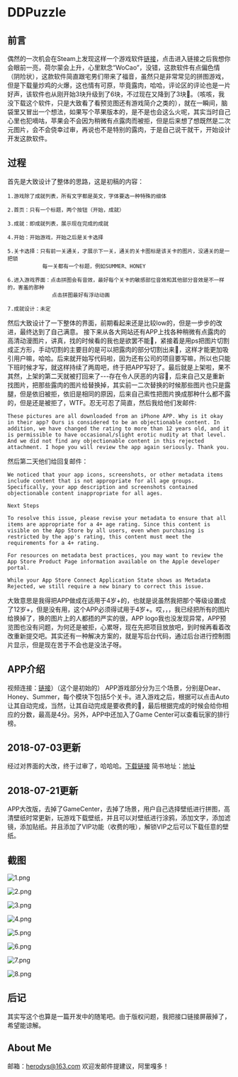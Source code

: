 # DDPuzzle
## 前言
偶然的一次机会在Steam上发现这样一个游戏软件[链接](https://store.steampowered.com/app/857440/Hentai_Puzzle)，点击进入链接之后我想你会眼前一亮，荷尔蒙会上升，心里默念“WoCao”，没错，这款软件有点偏色情（阴险状），这款软件简直跟宅男们带来了福音，虽然只是非常常见的拼图游戏，但是下载量炒鸡的火爆，这也情有可原，毕竟露肉，哈哈，评论区的评论也是一片好声，该软件也从刚开始3块升级到了6块，不过现在又降到了3块🤣。（咳咳，我没下载这个软件，只是大致看了看预览图还有游戏简介之类的），就在一瞬间，脑袋里又冒出一个想法，如果写个苹果版本的，是不是也会这么火呢，其实当时自己心里也犯嘀咕，苹果会不会因为稍微有点露肉而被拒，但是后来想了想既然是二次元图片，会不会侥幸过审，再说也不是特别的露肉，于是自己说干就干，开始设计开发这款软件。

## 过程
首先是大致设计了整体的思路，这是初稿的内容：

```
1.游戏除了成就列表，所有文字都是英文，字体要选一种特殊的细体

2.首页：只有一个标题，两个按钮（开始，成就）

3.成就：即成就列表，展示现在完成的成就

4.开始：开始游戏，开始之后是关卡选择

5.关卡选择：只有前一关通关，才展示下一关，通关的关卡图标是该关卡的图片，没通关的是一把锁
		   每一关都有一个标题，例如SUMMER、HONEY

6.进入游戏界面：点击拼图会有音效，最好每个关卡的敏感部位音效和其他部分音效是不一样的，害羞的那种
			  点击拼图最好有浮动动画
			  
7.成就设计：未定
```
然后大致设计了一下整体的界面，前期看起来还是比较low的，但是一步步的改进，最终达到了自己满意。
接下来从各大网站还有APP上找各种稍微有点露肉的高清动漫图片，讲真，找的时候看的我也是欲罢不能🤣，紧接着是用ps把图片切割成正方形，手动切割的主要目的是可以把露肉的部分切割出来🤣，这样才能更加吸引用户嘛，哈哈。后来就开始写代码啦，因为还有公司的项目要写嘛，所以也只能下班时候才写，就这样持续了两周吧，终于把APP写好了。最后就是上架啦，果不其然，上架的第二天就被打回来了---存在令人厌恶的内容🤣，后来自己又是重新找图片，把那些露肉的图片给替换掉，其实前一二次替换的时候那些图片也只是露腿，但是依旧被拒，依旧是相同的原因，后来自己索性把图片换成那种什么都不露的，但是还是被拒了，WTF。忍无可忍了简直，然后我给他们发邮件:

```
These pictures are all downloaded from an iPhone APP. Why is it okay in their app? Ours is considered to be an objectionable content. In addition, we have changed the rating to more than 12 years old, and it is permissible to have occasional/slight erotic nudity at that level. And we did not find any objectionable content in this rejected attachment. I hope you will review the app again seriously. Thank you.

```
然后第二天他们给回复邮件：

```
We noticed that your app icons, screenshots, or other metadata items include content that is not appropriate for all age groups. Specifically, your app description and screenshots contained objectionable content inappropriate for all ages.

Next Steps

To resolve this issue, please revise your metadata to ensure that all items are appropriate for a 4+ age rating. Since this content is visible on the App Store by all users, even when purchasing is restricted by the app's rating, this content must meet the requirements for a 4+ rating.

For resources on metadata best practices, you may want to review the App Store Product Page information available on the Apple developer portal.

While your App Store Connect Application State shows as Metadata Rejected, we still require a new binary to correct this issue.
```
大致意思是我得把APP做成在适用于4岁+的，也就是说虽然我把那个等级设置成了12岁+，但是没有用，这个APP必须得试用于4岁+。哎，，，我已经把所有的图片给换掉了，换的图片上的人都捂的严实的很，APP logo我也没发现异常，APP预览图也没有问题，为何还是被拒，心累呀，现在先把项目放放吧，到时候再看着改改重新提交吧。其实还有一种解决方案的，就是写后台代码，通过后台进行控制图片显示，但是现在苦于不会也是没法子呀。

## APP介绍
视频连接：[链接](http://www.iqiyi.com/w_19rymcs54d.html)）（这个是初始的）
APP游戏部分分为三个场景，分别是Dear、Honey、Summer，每个模块下包括5个关卡。进入游戏之后，根据可以点击Auto让其自动完成，当然，让其自动完成是要收费的🤣，最后根据完成的时候会给你相应的分数，最高是4分。另外，APP中还加入了Game Center可以查看玩家的排行榜。

## 2018-07-03更新
经过对界面的大改，终于过审了，哈哈哈。[下载链接](https://itunes.apple.com/cn/app/yi-xiao-tong-meng-yu-ban/id1397291723?mt=8)
简书地址：[地址](https://www.jianshu.com/p/42eb78ef2070)

## 2018-07-21更新
APP大改版，去掉了GameCenter，去掉了场景，用户自己选择壁纸进行拼图，高清壁纸时常更新，玩游戏下载壁纸，并且可以对壁纸进行涂鸦，添加文字，添加滤镜，添加贴纸。并且添加了VIP功能（收费的哦），解锁VIP之后可以下载任意的壁纸。


## 截图

![1.png](https://upload-images.jianshu.io/upload_images/6635229-e5bae88959caadf3.png?imageMogr2/auto-orient/strip%7CimageView2/2/w/1240)

![2.png](https://upload-images.jianshu.io/upload_images/6635229-4716c572852ace97.png?imageMogr2/auto-orient/strip%7CimageView2/2/w/1240)

![3.png](https://upload-images.jianshu.io/upload_images/6635229-9d2e813360381004.png?imageMogr2/auto-orient/strip%7CimageView2/2/w/1240)

![4.png](https://upload-images.jianshu.io/upload_images/6635229-78824c77d018af42.png?imageMogr2/auto-orient/strip%7CimageView2/2/w/1240)

![5.png](https://upload-images.jianshu.io/upload_images/6635229-08f1670d9852807f.png?imageMogr2/auto-orient/strip%7CimageView2/2/w/1240)

![6.png](https://upload-images.jianshu.io/upload_images/6635229-750b08896fa6e298.png?imageMogr2/auto-orient/strip%7CimageView2/2/w/1240)

![7.png](https://upload-images.jianshu.io/upload_images/6635229-9f6d48aa7b3db51b.png?imageMogr2/auto-orient/strip%7CimageView2/2/w/1240)

![8.png](https://upload-images.jianshu.io/upload_images/6635229-ee3c40fe9cb95dcf.png?imageMogr2/auto-orient/strip%7CimageView2/2/w/1240)

## 后记
其实写这个也算是一篇开发中的随笔吧。由于版权问题，我把接口链接屏蔽掉了，希望能谅解。

## About Me
邮箱：herodys@163.com 
欢迎发邮件提建议，阿里嘎多！
